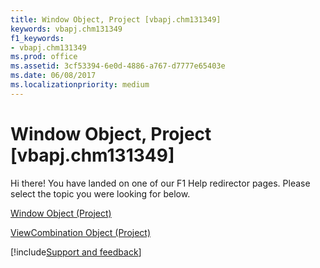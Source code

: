 ```yaml
---
title: Window Object, Project [vbapj.chm131349]
keywords: vbapj.chm131349
f1_keywords:
- vbapj.chm131349
ms.prod: office
ms.assetid: 3cf53394-6e0d-4886-a767-d7777e65403e
ms.date: 06/08/2017
ms.localizationpriority: medium
---
```



# Window Object, Project [vbapj.chm131349]

Hi there! You have landed on one of our F1 Help redirector pages. Please select the topic you were looking for below.

[Window Object (Project)](https://msdn.microsoft.com/library/b5dcb82d-1f5a-1334-0f03-3e23d3b9d940%28Office.15%29.aspx)

[ViewCombination Object (Project)](https://msdn.microsoft.com/library/34e4559a-5eb4-02be-8ad6-bdd3839d91db%28Office.15%29.aspx)

[!include[Support and feedback](~/includes/feedback-boilerplate.md)]